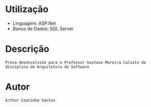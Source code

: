 # Utilização

- Linguagem: ASP.Net
- Banco de Dados: SQL Server

# Descrição

```
Prova desenvolvida para o Professor Gustavo Moreira Calixto da disciplina de Arquitetura de Software
```

# Autor

```
Arthur Coutinho Santos
```


